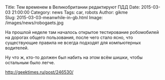 Title: Тем временем в Великобритании редактируют ПДД
Date: 2015-03-03 21:00:00 
Category: news
Tags: car, robots
Author: gikme  
Slug: 2015-03-03-meanwhile-in-gb.html
Image: /images/news/robogaets.jpg

На прошлой неделе там началось открытое тестирование робомобилей на дорогах общего пользования, после чего стало ясно, что существующие правила не всегда подходят для компьютерных водителей.

Ну что ж, кто-то должен был набить на этом всём шишки, чтобы остальным было легче.

<http://geektimes.ru/post/246530/>